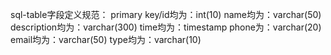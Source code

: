 sql-table字段定义规范：
primary key/id均为：int(10)
name均为：varchar(50)
description均为：varchar(300)
time均为：timestamp
phone为：varchar(20)
email均为：varchar(50)
type均为：varchar(10)